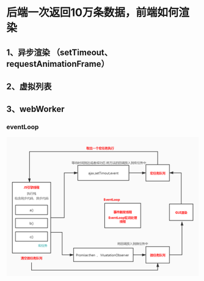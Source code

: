 # 后端一次返回10万条数据，前端如何渲染

## 1、异步渲染 （setTimeout、requestAnimationFrame）

## 2、虚拟列表

## 3、webWorker

### eventLoop
![](eventloop.jpg)
